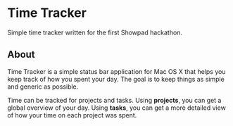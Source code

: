 # Time Tracker
Simple time tracker written for the first Showpad hackathon.

## About

Time Tracker is a simple status bar application for Mac OS X that helps you keep track of how you spent your day. The goal is to keep things as simple and generic as possible.

Time can be tracked for projects and tasks.
Using __projects__, you can get a global overview of your day. Using __tasks__, you can get a more detailed view of how your time on each project was spent.


